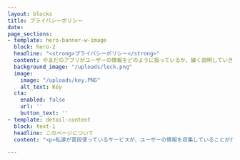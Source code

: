 ```yaml
---
layout: blocks
title: プライバシーポリシー
date: 
page_sections:
- template: hero-banner-w-image
  block: hero-2
  headline: "<strong>プライバシーポリシー</strong>"
  content: やまだのアプリがユーザーの情報をどのように扱っているか、緩く説明していきます。
  background_image: "/uploads/lock.png"
  image:
    image: "/uploads/key.PNG"
    alt_text: Key
  cta:
    enabled: false
    url: ''
    button_text: ''
- template: detail-content
  block: text-1
  headline: このページについて
  content: "<p>私達が普段使っているサービスが、ユーザーの情報を収集していることがだいぶ知られるようになり、それに伴い「自分の情報を収集されるのは嫌だ」という人も増えてきました。</p><p>そこで、「あなたの情報をこんなふうに使いますよ」という、開発者と利用者の間での約束が必要になってきます。それが、<strong>プライバシーポリシー</strong>です。</p><p>私もアプリを公開している以上、プライバシーポリシーが必要になってきます。そこで、このページでは、私とあなたの約束を緩く書いていきます。</p>"

---
```

